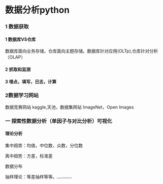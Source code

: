 # 数据分析python

### 1 数据获取

#### 1 数据库VS仓库

数据库面向业务存储，仓库面向主题存储。数据库针对应用(OLTp),仓库针对分析（OLAP）

#### 2 抓取和监测

#### 3 埋点，填写，日志，计算

### 2数据学习网站

数据竞赛网站 kaggle,天池，数据集网站 ImageNet，Open Images

### 一 探索性数据分析（单因子与对比分析）可视化

#### 理论分析

集中趋势：均值，中位数，众数，分位数

离中趋势：方差，标准差

数据分布

抽样理论：等差抽样等等。<img src="C:\Users\XMC\AppData\Roaming\Typora\typora-user-images\image-20210831112155278.png" alt="image-20210831112155278" style="zoom: 25%;" />









#### 

